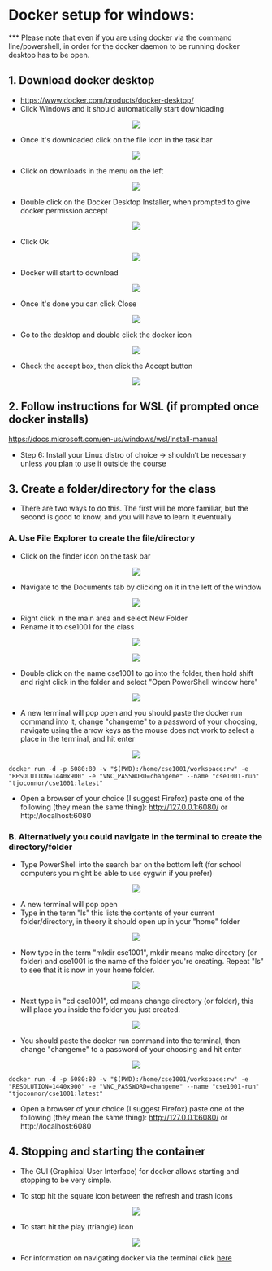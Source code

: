 # Docker setup for windows:

*** Please note that even if you are using docker via the command line/powershell, in order for the docker daemon to be running docker desktop has to be open.

## 1. Download docker desktop  
* https://www.docker.com/products/docker-desktop/  
* Click Windows and it should automatically start downloading

<p align="center">
  <img src="https://github.com/kourtnee/cse1001-novnc/blob/master/images/windows1.png" />
</p>

* Once it's downloaded click on the file icon in the task bar

<p align="center">
  <img src="https://github.com/FITSEC/docker_images/blob/main/cse1001_vnc/images/file1.png" />
</p>

* Click on downloads in the menu on the left

<p align="center">
  <img src="https://github.com/FITSEC/docker_images/blob/main/cse1001_vnc/images/file2.png" />
</p>

* Double click on the Docker Desktop Installer, when prompted to give docker permission accept

<p align="center">
  <img src="https://github.com/FITSEC/docker_images/blob/main/cse1001_vnc/images/windows1.png" />
</p>

* Click Ok

<p align="center">
  <img src="https://github.com/FITSEC/docker_images/blob/main/cse1001_vnc/images/windows2.png" />
</p>

* Docker will start to download

<p align="center">
  <img src="https://github.com/FITSEC/docker_images/blob/main/cse1001_vnc/images/windows3.png" />
</p>

* Once it's done you can click Close

<p align="center">
  <img src="https://github.com/FITSEC/docker_images/blob/main/cse1001_vnc/images/windows4.png" />
</p>

* Go to the desktop and double click the docker icon

<p align="center">
  <img src="https://github.com/FITSEC/docker_images/blob/main/cse1001_vnc/images/windows5.png" />
</p>

* Check the accept box, then click the Accept button

<p align="center">
  <img src="https://github.com/FITSEC/docker_images/blob/main/cse1001_vnc/images/windows6.png" />
</p>



## 2. Follow instructions for WSL (if prompted once docker installs)  
https://docs.microsoft.com/en-us/windows/wsl/install-manual

* Step 6: Install your Linux distro of choice -> shouldn’t be necessary unless you plan to use it outside the course



## 3. Create a folder/directory for the class
* There are two ways to do this. The first will be more familiar, but the second is good to know, and you will have to learn it eventually

### A. Use File Explorer to create the file/directory  
* Click on the finder icon on the task bar

<p align="center">
  <img src="https://github.com/FITSEC/docker_images/blob/main/cse1001_vnc/images/file1.png" />
</p>

* Navigate to the Documents tab by clicking on it in the left of the window

<p align="center">
  <img src="https://github.com/FITSEC/docker_images/blob/main/cse1001_vnc/images/file2.png" />
</p>

* Right click in the main area and select New Folder  
* Rename it to cse1001 for the class

<p align="center">
  <img src="https://github.com/FITSEC/docker_images/blob/main/cse1001_vnc/images/file3.png" />
</p>

<p align="center">
  <img src="https://github.com/FITSEC/docker_images/blob/main/cse1001_vnc/images/file4.png" />
</p>

* Double click on the name cse1001 to go into the folder, then hold shift and right click in the folder and select "Open PowerShell window here"

<p align="center">
  <img src="https://github.com/FITSEC/docker_images/blob/main/cse1001_vnc/images/file5.png" />
</p>

* A new terminal will pop open and you should paste the docker run command into it, change "changeme" to a password of your choosing, navigate using the arrow keys as the mouse does not work to select a place in the terminal, and hit enter

<p align="center">
  <img src="https://github.com/FITSEC/docker_images/blob/main/cse1001_vnc/images/file7.png" />
</p>

```
docker run -d -p 6080:80 -v "$(PWD):/home/cse1001/workspace:rw" -e "RESOLUTION=1440x900" -e "VNC_PASSWORD=changeme" --name "cse1001-run" "tjoconnor/cse1001:latest"
```

* Open a browser of your choice (I suggest Firefox) paste one of the following (they mean the same thing): http://127.0.0.1:6080/  or  http://localhost:6080


### B. Alternatively you could navigate in the terminal to create the directory/folder
* Type PowerShell into the search bar on the bottom left (for school computers you might be able to use cygwin if you prefer)

<p align="center">
  <img src="https://github.com/FITSEC/docker_images/blob/main/cse1001_vnc/images/power1_1.png" />
</p>

* A new terminal will pop open
* Type in the term "ls" this lists the contents of your current folder/directory, in theory it should open up in your "home" folder

<p align="center">
  <img src="https://github.com/FITSEC/docker_images/blob/main/cse1001_vnc/images/power1.png" />
</p>

* Now type in the term "mkdir cse1001", mkdir means make directory (or folder) and cse1001 is the name of the folder you're creating. Repeat "ls" to see that it is now in your home folder.

<p align="center">
  <img src="https://github.com/FITSEC/docker_images/blob/main/cse1001_vnc/images/power2.png" />
</p>

* Next type in "cd cse1001", cd means change directory (or folder), this will place you inside the folder you just created.

<p align="center">
  <img src="https://github.com/FITSEC/docker_images/blob/main/cse1001_vnc/images/power3.png" />
</p>

* You should paste the docker run command into the terminal, then change "changeme" to a password of your choosing and hit enter

<p align="center">
  <img src="https://github.com/FITSEC/docker_images/blob/main/cse1001_vnc/images/power5.png" />
</p>

```
docker run -d -p 6080:80 -v "$(PWD):/home/cse1001/workspace:rw" -e "RESOLUTION=1440x900" -e "VNC_PASSWORD=changeme" --name "cse1001-run" "tjoconnor/cse1001:latest"
```

* Open a browser of your choice (I suggest Firefox) paste one of the following (they mean the same thing): http://127.0.0.1:6080/  or  http://localhost:6080


## 4. Stopping and starting the container
* The GUI (Graphical User Interface) for docker allows starting and stopping to be very simple.

* To stop hit the square icon between the refresh and trash icons

<p align="center">
  <img src="https://github.com/FITSEC/docker_images/blob/main/cse1001_vnc/images/gui1.png" />
</p>

* To start hit the play (triangle) icon

<p align="center">
  <img src="https://github.com/FITSEC/docker_images/blob/main/cse1001_vnc/images/gui2.png" />
</p>

* For information on navigating docker via the terminal click [here](https://github.com/FITSEC/docker_images/blob/main/cse1001_vnc/docker_help/Navigating_Containers.md)
